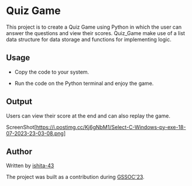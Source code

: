 
# Quiz Game

This project is to create a Quiz Game using Python in which the user can answer the questions and view their scores. Quiz_Game make use of a list data structure for data storage and functions for implementing logic.

## Usage

* Copy the code to your system.

* Run the code on the Python terminal and enjoy the game.

## Output

Users can view their score at the end and can also replay the game.

ScreenShot[https://i.postimg.cc/Kj6gNbM1/Select-C-Windows-py-exe-18-07-2023-23-03-08.png]

## Author

Written by [ishita-43](https://www.github.com/ishita-43)

The project was built as a contribution during [GSSOC'23](https://gssoc.girlscript.tech/).
